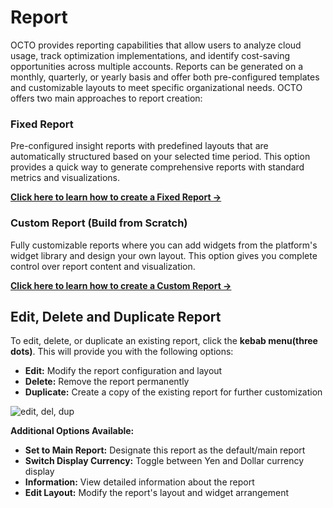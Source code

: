 # Report 

OCTO provides reporting capabilities that allow users to analyze cloud usage, track optimization implementations, and identify cost-saving opportunities across multiple accounts. Reports can be generated on a monthly, quarterly, or yearly basis and offer both pre-configured templates and customizable layouts to meet specific organizational needs. OCTO offers two main approaches to report creation:

### Fixed Report
Pre-configured insight reports with predefined layouts that are automatically structured based on your selected time period. This option provides a quick way to generate comprehensive reports with standard metrics and visualizations.

**[Click here to learn how to create a Fixed Report →](fixed-report.md)**

### Custom Report (Build from Scratch)
Fully customizable reports where you can add widgets from the platform's widget library and design your own layout. This option gives you complete control over report content and visualization.

**[Click here to learn how to create a Custom Report →](custom-report.md)**

## Edit, Delete and Duplicate Report

To edit, delete, or duplicate an existing report, click the **kebab menu(three dots)**. This will provide you with the following options:

- **Edit:** Modify the report configuration and layout
- **Delete:** Remove the report permanently
- **Duplicate:** Create a copy of the existing report for further customization

![edit, del, dup](https://lh3.googleusercontent.com/d/1cX81yS4D-WORJhghTDYpqPrvS20M9HHN)

**Additional Options Available:**
- **Set to Main Report:** Designate this report as the default/main report
- **Switch Display Currency:** Toggle between Yen and Dollar currency display
- **Information:** View detailed information about the report
- **Edit Layout:** Modify the report's layout and widget arrangement

